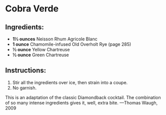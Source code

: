 # Cobra Verde

## Ingredients:
- **1½ ounces** Neisson Rhum Agricole Blanc
- **1 ounce** Chamomile-infused Old Overholt Rye (page 285)
- **½ ounce** Yellow Chartreuse
- **½ ounce** Green Chartreuse

## Instructions:
1. Stir all the ingredients over ice, then strain into a coupe.
2. No garnish.

This is an adaptation of the classic Diamondback cocktail. The combination of so many intense ingredients gives it, well, extra bite. —Thomas Waugh, 2009
